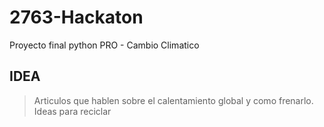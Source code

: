 # 2763-Hackaton
Proyecto final python PRO - Cambio Climatico

## IDEA
> Articulos que hablen sobre el calentamiento global y como frenarlo.
> Ideas para reciclar
